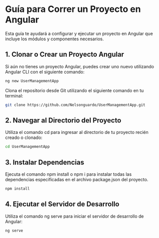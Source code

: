 # Guía para Correr un Proyecto en Angular

Esta guía te ayudará a configurar y ejecutar un proyecto en Angular que incluye los módulos y componentes necesarios.

## 1. Clonar o Crear un Proyecto Angular

Si aún no tienes un proyecto Angular, puedes crear uno nuevo utilizando Angular CLI con el siguiente comando:

```bash
ng new UserManagementApp

```

  Clona el repositorio desde Git utilizando el siguiente comando en tu terminal:

   ```bash
   git clone https://github.com/Nelsonguardo/UserManagementApp.git
 ```
## 2. Navegar al Directorio del Proyecto

Utiliza el comando cd para ingresar al directorio de tu proyecto recién creado o clonado:

```bash
cd UserManagementApp
```

## 3. Instalar Dependencias

Ejecuta el comando npm install o npm i para instalar todas las dependencias especificadas en el archivo package.json del proyecto.

```bash
npm install
```

## 4. Ejecutar el Servidor de Desarrollo

Utiliza el comando ng serve para iniciar el servidor de desarrollo de Angular:

```bash
ng serve
```
